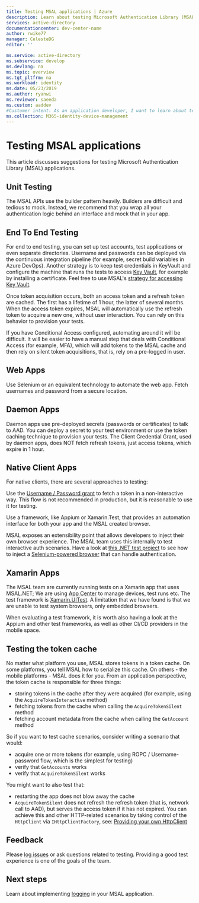 ```yaml
---
title: Testing MSAL applications | Azure
description: Learn about testing Microsoft Authentication Library (MSAL) applications.
services: active-directory
documentationcenter: dev-center-name
author: rwike77
manager: CelesteDG
editor: ''

ms.service: active-directory
ms.subservice: develop
ms.devlang: na
ms.topic: overview
ms.tgt_pltfrm: na
ms.workload: identity
ms.date: 05/23/2019
ms.author: ryanwi
ms.reviewer: saeeda
ms.custom: aaddev
#Customer intent: As an application developer, I want to learn about testing so I can build reliable apps.
ms.collection: M365-identity-device-management
---
```


# Testing MSAL applications
This article discusses suggestions for testing Microsoft Authentication Library (MSAL) applications.

## Unit Testing
The MSAL APIs use the builder pattern heavily. Builders are difficult and tedious to mock. Instead, we recommend that you wrap all your authentication logic behind an interface and mock that in your app.

## End To End Testing
For end to end testing, you can set up test accounts, test applications or even separate directories. Username and passwords can be deployed via the continuous integration pipeline (for example, secret build variables in Azure DevOps). Another strategy is to keep test credentials in KeyVault and configure the machine that runs the tests to access [Key Vault](/azure/key-vault/), for example by installing a certificate. Feel free to use MSAL's [strategy for accessing Key Vault](https://github.com/AzureAD/microsoft-authentication-library-for-dotnet/blob/master/tests/Microsoft.Identity.Test.LabInfrastructure/KeyVaultSecretsProvider.cs#L112).

Once token acquisition occurs, both an access token and a refresh token are cached. The first has a lifetime of 1 hour, the latter of several months. When the access token expires, MSAL will automatically use the refresh token to acquire a new one, without user interaction. You can rely on this behavior to provision your tests.

If you have Conditional Access configured, automating around it will be difficult. It will be easier to have a manual step that deals with Conditional Access (for example, MFA), which will add tokens to the MSAL cache and then rely on silent token acquisitions, that is, rely on a pre-logged in user.

## Web Apps
Use Selenium or an equivalent technology to automate the web app. Fetch usernames and password from a secure location.

## Daemon Apps
Daemon apps use pre-deployed secrets (passwords or certificates) to talk to AAD. You can deploy a secret to your test environment or use the token caching technique to provision your tests. The Client Credential Grant, used by daemon apps, does NOT fetch refresh tokens, just access tokens, which expire in 1 hour.

## Native Client Apps
For native clients, there are several approaches to testing:

Use the [Username / Password grant](msal-authentication-flows.md#usernamepassword) to fetch a token in a non-interactive way. This flow is not recommended in production, but it is reasonable to use it for testing.

Use a framework, like Appium or Xamarin.Test, that provides an automation interface for both your app and the MSAL created browser.

MSAL exposes an extensibility point that allows developers to inject their own browser experience. The MSAL team uses this internally to test interactive auth scenarios. Have a look at [this .NET test project](https://github.com/AzureAD/microsoft-authentication-library-for-dotnet/blob/master/tests/Microsoft.Identity.Test.Integration.net45/SeleniumTests/InteractiveFlowTests.cs) to see how to inject a [Selenium-powered browser](https://github.com/AzureAD/microsoft-authentication-library-for-dotnet/tree/master/tests/Microsoft.Identity.Test.Integration.net45/Infrastructure) that can handle authentication.

## Xamarin Apps
The MSAL team are currently running tests on a Xamarin app that uses MSAL.NET; We are using [App Center](https://appcenter.ms/apps) to manage devices, test runs etc. The test framework is [Xamarin.UITest](/appcenter/test-cloud/uitest/). A limitation that we have found is that we are unable to test system browsers, only embedded browsers.

When evaluating a test framework, it is worth also having a look at the Appium and other test frameworks, as well as other CI/CD providers in the mobile space.

## Testing the token cache
No matter what platform you use, MSAL stores tokens in a token cache. On some platforms, you tell MSAL how to serialize this cache. On others - the mobile platforms - MSAL does it for you. From an application perspective, the token cache is responsible for three things:

* storing tokens in the cache after they were acquired (for example, using the `AcquireTokenInteractive` method)
* fetching tokens from the cache when calling the `AcquireTokenSilent` method
* fetching account metadata from the cache when calling the `GetAccount` method

So if you want to test cache scenarios, consider writing a scenario that would:

* acquire one or more tokens (for example, using ROPC / Username-password flow, which is the simplest for testing)
* verify that `GetAccounts` works
* verify that `AcquireTokenSilent` works

You might want to also test that:

* restarting the app does not blow away the cache
* `AcquireTokenSilent` does not refresh the refresh token (that is, network call to AAD), but serves the access token if it has not expired. You can achieve this and other HTTP-related scenarios by taking control of the `HttpClient` via `IHttpClientFactory`, see:
[Providing your own HttpClient](msal-net-provide-httpclient.md)

## Feedback
Please [log issues](developer-support-help-options.md#create-a-github-issue) or ask questions related to testing. Providing a good test experience is one of the goals of the team.

## Next steps
Learn about implementing [logging](msal-logging.md) in your MSAL application.